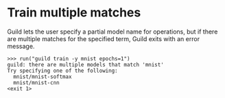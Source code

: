# Train multiple matches

Guild lets the user specify a partial model name for operations, but
if there are multiple matches for the specified term, Guild exits with
an error message.

    >>> run("guild train -y mnist epochs=1")
    guild: there are multiple models that match 'mnist'
    Try specifying one of the following:
      mnist/mnist-softmax
      mnist/mnist-cnn
    <exit 1>
